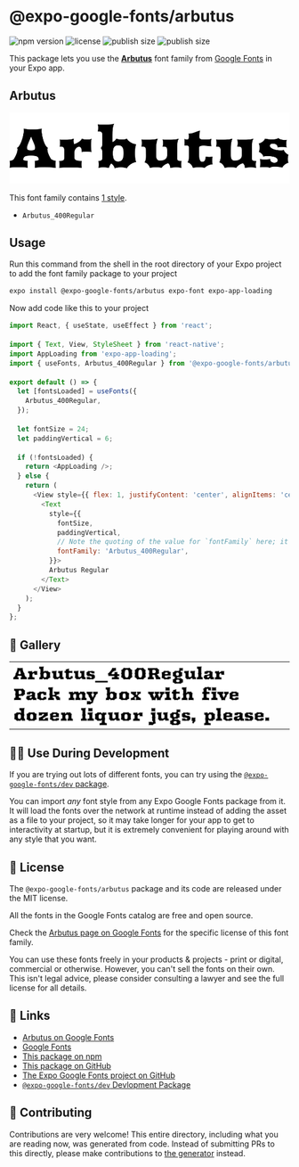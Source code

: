 # @expo-google-fonts/arbutus

![npm version](https://flat.badgen.net/npm/v/@expo-google-fonts/arbutus)
![license](https://flat.badgen.net/github/license/expo/google-fonts)
![publish size](https://flat.badgen.net/packagephobia/install/@expo-google-fonts/arbutus)
![publish size](https://flat.badgen.net/packagephobia/publish/@expo-google-fonts/arbutus)

This package lets you use the [**Arbutus**](https://fonts.google.com/specimen/Arbutus) font family from [Google Fonts](https://fonts.google.com/) in your Expo app.

## Arbutus

![Arbutus](./font-family.png)

This font family contains [1 style](#-gallery).

- `Arbutus_400Regular`

## Usage

Run this command from the shell in the root directory of your Expo project to add the font family package to your project
```sh
expo install @expo-google-fonts/arbutus expo-font expo-app-loading
```

Now add code like this to your project
```js
import React, { useState, useEffect } from 'react';

import { Text, View, StyleSheet } from 'react-native';
import AppLoading from 'expo-app-loading';
import { useFonts, Arbutus_400Regular } from '@expo-google-fonts/arbutus';

export default () => {
  let [fontsLoaded] = useFonts({
    Arbutus_400Regular,
  });

  let fontSize = 24;
  let paddingVertical = 6;

  if (!fontsLoaded) {
    return <AppLoading />;
  } else {
    return (
      <View style={{ flex: 1, justifyContent: 'center', alignItems: 'center' }}>
        <Text
          style={{
            fontSize,
            paddingVertical,
            // Note the quoting of the value for `fontFamily` here; it expects a string!
            fontFamily: 'Arbutus_400Regular',
          }}>
          Arbutus Regular
        </Text>
      </View>
    );
  }
};

```

## 🔡 Gallery


||||
|-|-|-|
|![Arbutus_400Regular](./Arbutus_400Regular.ttf.png)||||


## 👩‍💻 Use During Development

If you are trying out lots of different fonts, you can try using the [`@expo-google-fonts/dev` package](https://github.com/expo/google-fonts/tree/master/font-packages/dev#readme).

You can import *any* font style from any Expo Google Fonts package from it. It will load the fonts
over the network at runtime instead of adding the asset as a file to your project, so it may take longer
for your app to get to interactivity at startup, but it is extremely convenient
for playing around with any style that you want.

## 📖 License

The `@expo-google-fonts/arbutus` package and its code are released under the MIT license.

All the fonts in the Google Fonts catalog are free and open source.

Check the [Arbutus page on Google Fonts](https://fonts.google.com/specimen/Arbutus) for the specific license of this font family.

You can use these fonts freely in your products & projects - print or digital, commercial or otherwise. However, you can't sell the fonts on their own. This isn't legal advice, please consider consulting a lawyer and see the full license for all details.

## 🔗 Links

- [Arbutus on Google Fonts](https://fonts.google.com/specimen/Arbutus)
- [Google Fonts](https://fonts.google.com/)
- [This package on npm](https://www.npmjs.com/package/@expo-google-fonts/arbutus)
- [This package on GitHub](https://github.com/expo/google-fonts/tree/master/font-packages/arbutus)
- [The Expo Google Fonts project on GitHub](https://github.com/expo/google-fonts)
- [`@expo-google-fonts/dev` Devlopment Package](https://github.com/expo/google-fonts/tree/master/font-packages/dev)

## 🤝 Contributing

Contributions are very welcome! This entire directory, including what you are reading now, was generated from code. Instead of submitting PRs to this directly, please make contributions to [the generator](https://github.com/expo/google-fonts/tree/master/packages/generator) instead.
